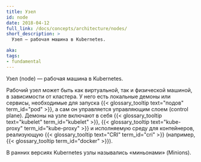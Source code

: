 ```yaml
---
title: Узел
id: node
date: 2018-04-12
full_link: /docs/concepts/architecture/nodes/
short_description: >
  Узел — рабочая машина в Kubernetes.

aka:
tags:
- fundamental
---
```

 Узел (node) — рабочая машина в Kubernetes.

<!--more-->

Рабочий узел может быть как виртуальной, так и физической машиной, в зависимости от кластера. У него есть локальные демоны или сервисы, необходимые для запуска {{< glossary_tooltip text="подов" term_id="pod" >}}, а сам он управляется управляющим слоем (control plane). Демоны на узле включают в себя {{< glossary_tooltip text="kubelet" term_id="kubelet" >}}, {{< glossary_tooltip text="kube-proxy" term_id="kube-proxy" >}} и исполняемую среду для контейнеров, реализующую {{< glossary_tooltip text="CRI" term_id="cri" >}} (например, {{< glossary_tooltip term_id="docker" >}}).

В ранних версиях Kubernetes узлы назывались «миньонами» (Minions).
